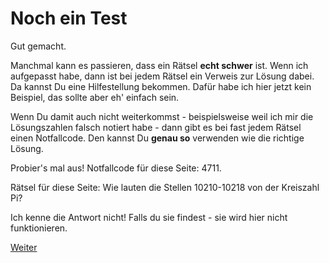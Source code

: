 Noch ein Test
=============

Gut gemacht.

Manchmal kann es passieren, dass ein Rätsel **echt schwer** ist.
Wenn ich aufgepasst habe, dann ist bei jedem Rätsel ein Verweis zur
Lösung dabei. Da kannst Du eine Hilfestellung bekommen.
Dafür habe ich hier jetzt kein Beispiel, das sollte aber eh'
einfach sein.

Wenn Du damit auch nicht weiterkommst - beispielsweise
weil ich mir die Lösungszahlen falsch notiert habe - dann
gibt es bei fast jedem Rätsel einen Notfallcode. Den kannst
Du **genau so** verwenden wie die richtige Lösung.

Probier's mal aus! Notfallcode für diese Seite: 4711.

Rätsel für diese Seite: Wie lauten die Stellen 10210-10218
von der Kreiszahl Pi?

Ich kenne die Antwort nicht! Falls du sie findest - sie wird hier
nicht funktionieren.

<a href="/index.html#01-.md">Weiter</a>
